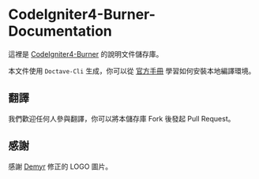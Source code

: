# CodeIgniter4-Burner-Documentation

這裡是 [CodeIgniter4-Burner](https://github.com/monkenWu/CodeIgniter4-Burner) 的說明文件儲存庫。

本文件使用 `Doctave-Cli` 生成，你可以從 [官方手冊](https://cli.doctave.com/installing) 學習如何安裝本地編譯環境。

## 翻譯

我們歡迎任何人參與翻譯，你可以將本儲存庫 Fork 後發起 Pull Request。

## 感謝

感謝 [Demyr](https://github.com/demyr17) 修正的 LOGO 圖片。